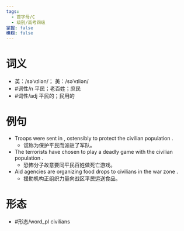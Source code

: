 ```yaml
---
tags:
  - 首字母/C
  - 级别/高考四级
掌握: false
模糊: false
---
```

# 词义
- 英：/səˈvɪliən/； 美：/səˈvɪliən/
- #词性/n  平民；老百姓；庶民
- #词性/adj  平民的；民用的
# 例句
- Troops were sent in , ostensibly to protect the civilian population .
	- 谎称为保护平民而派驻了军队。
- The terrorists have chosen to play a deadly game with the civilian population .
	- 恐怖分子故意要同平民百姓做死亡游戏。
- Aid agencies are organizing food drops to civilians in the war zone .
	- 援助机构正组织力量向战区平民运送食品。
# 形态
- #形态/word_pl civilians
